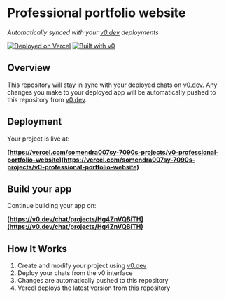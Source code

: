 # Professional portfolio website

*Automatically synced with your [v0.dev](https://v0.dev) deployments*

[![Deployed on Vercel](https://img.shields.io/badge/Deployed%20on-Vercel-black?style=for-the-badge&logo=vercel)](https://vercel.com/somendra007sy-7090s-projects/v0-professional-portfolio-website)
[![Built with v0](https://img.shields.io/badge/Built%20with-v0.dev-black?style=for-the-badge)](https://v0.dev/chat/projects/Hg4ZnVQBiTH)

## Overview

This repository will stay in sync with your deployed chats on [v0.dev](https://v0.dev).
Any changes you make to your deployed app will be automatically pushed to this repository from [v0.dev](https://v0.dev).

## Deployment

Your project is live at:

**[https://vercel.com/somendra007sy-7090s-projects/v0-professional-portfolio-website](https://vercel.com/somendra007sy-7090s-projects/v0-professional-portfolio-website)**

## Build your app

Continue building your app on:

**[https://v0.dev/chat/projects/Hg4ZnVQBiTH](https://v0.dev/chat/projects/Hg4ZnVQBiTH)**

## How It Works

1. Create and modify your project using [v0.dev](https://v0.dev)
2. Deploy your chats from the v0 interface
3. Changes are automatically pushed to this repository
4. Vercel deploys the latest version from this repository